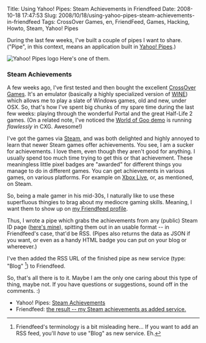 Title: Using Yahoo! Pipes: Steam Achievements in Friendfeed
Date: 2008-10-18 17:47:53
Slug: 2008/10/18/using-yahoo-pipes-steam-achievements-in-friendfeed
Tags: CrossOver Games, en, FriendFeed, Games, Hacking, Howto, Steam, Yahoo! Pipes


During the last few weeks, I've built a couple of pipes I want to share.
("Pipe", in this context, means an application built in [Yahoo! Pipes][1].)

![][2] Here's one of them.

### Steam Achievements

A few weeks ago, I've first tested and then bought the excellent [CrossOver
Games][3]. It's an emulator (basically a highly specialized version of
[WINE][4]) which allows me to play a slate of Windows games, old and new,
under OSX. So, that's how I've spent big chunks of my spare time during the
last few weeks: playing through the wonderful Portal and the great Half-Life 2
games. (On a related note, I've noticed the [World of Goo demo][5] is running
_flawlessly_ in CXG. Awesome!)

I've got the games via [Steam][6], and was both delighted and highly annoyed
to learn that newer Steam games offer achievements. You see, I am a sucker for
achievements. I love them, even though they aren't good for anything. I
usually spend too much time trying to get this or that achievement. These
meaningless little pixel badges are "awarded" for different things you manage
to do in different games. You can get achievements in various games, on
various platforms. For example on [Xbox Live][7], or, as mentioned, on Steam.

So, being a male gamer in his mid-30s, I naturally like to use these
superfluous thingies to brag about my mediocre gaming skills. Meaning, I want
them to show up on [my Friendfeed profile][8].

Thus, I wrote a pipe which grabs the achievements from any (public) Steam ID
page ([here's mine][9]), spitting them out in an usable format -- in
Friendfeed's case, that'd be RSS. (Pipes also returns the data as JSON if you
want, or even as a handy HTML badge you can put on your blog or whereever.)

I've then added the RSS URL of the finished pipe as new service (type:
"Blog" [^1]) to Friendfeed.

So, that's all there is to it. Maybe I am the only one caring about this type
of thing, maybe not. If you have questions or suggestions, sound off in the
comments. :)

  * Yahoo! Pipes: [Steam Achievements][11]
  * Friendfeed: [the result -- my Steam achievements as added service.][12]


[^1]: Friendfeed's terminology is a bit misleading here… If you want to add
      an RSS feed, you'll _have_ to use "Blog" as new service. Eh.

   [1]: http://pipes.yahoo.com
   [2]: http://dl.dropbox.com/u/7298/blog/wp-content/2007/02/logo-lg.gif (Yahoo! Pipes logo)
   [3]: http://www.codeweavers.com/products/cxgames/
   [4]: http://www.winehq.org/
   [5]: http://store.steampowered.com/app/22010/
   [6]: http://store.steampowered.com/about/
   [7]: http://live.xbox.com/member/KneelBeforeZott
   [8]: http://friendfeed.com/carlo
   [9]: http://steamcommunity.com/id/KneelBeforeZott
   [10]: #fn:p210093247-1
   [11]: http://pipes.yahoo.com/czottmann/steam_achievements
   [12]: http://friendfeed.com/carlo?service=feed&serviceid=ef794091147b40adb6b3f3ff76498a14
   [13]: #fnref:p210093247-1

